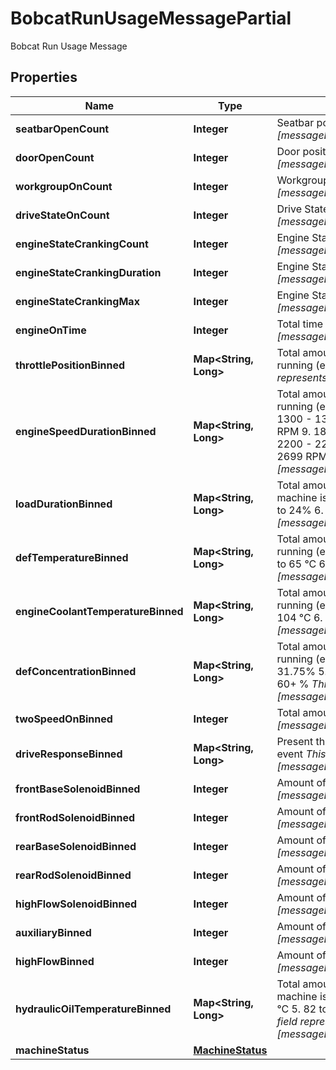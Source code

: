 

# BobcatRunUsageMessagePartial

Bobcat Run Usage Message

## Properties

| Name | Type | Description | Notes |
|------------ | ------------- | ------------- | -------------|
|**seatbarOpenCount** | **Integer** | Seatbar position - Times Cycled (count)  _This field represents [messageBody.applicationMessage.applicationMessage.payload.seatbarOpenCount]_  |  [optional] |
|**doorOpenCount** | **Integer** | Door position - Times Opened (count)  _This field represents [messageBody.applicationMessage.applicationMessage.payload.doorOpenCount]_  |  [optional] |
|**workgroupOnCount** | **Integer** | Workgroup State - Time not OFF (s)  _This field represents [messageBody.applicationMessage.applicationMessage.payload.workgroupOnCount]_  |  [optional] |
|**driveStateOnCount** | **Integer** | Drive State - Time not OFF (s)  _This field represents [messageBody.applicationMessage.applicationMessage.payload.driveStateOnCount]_  |  [optional] |
|**engineStateCrankingCount** | **Integer** | Engine State - Times cranking (count)  _This field represents [messageBody.applicationMessage.applicationMessage.payload.engineStateCrankingCount]_  |  [optional] |
|**engineStateCrankingDuration** | **Integer** | Engine State - Time during last crank (s)  _This field represents [messageBody.applicationMessage.applicationMessage.payload.engineStateCrankingDuration]_  |  [optional] |
|**engineStateCrankingMax** | **Integer** | Engine State - Max cranking time (s)  _This field represents [messageBody.applicationMessage.applicationMessage.payload.engineStateCrankingMax]_  |  [optional] |
|**engineOnTime** | **Integer** | Total time on (s)  _This field represents [messageBody.applicationMessage.applicationMessage.payload.engineOnTime]_  |  [optional] |
|**throttlePositionBinned** | **Map&lt;String, Long&gt;** | Total amount of time (in seconds) spent in the given throttle position range while the machine is running (engine on). Bins (in order): 1. 0 to 25% 2. 26 to 50% 3. 51 to 75% 4. 76 to 100%  _This field represents [messageBody.applicationMessage.applicationMessage.payload.throttlePositionBinned]_  |  [optional] |
|**engineSpeedDurationBinned** | **Map&lt;String, Long&gt;** | Total amount of time (in seconds) spent in the given engine speed range (RPM) while the machine is running (engine on). Bins (in order): 1. 0 to 1099 RPM 2. 1100 - 1199 RPM 3. 1200 - 1299 RPM 4. 1300 - 1399 RPM 5. 1400 - 1499 RPM 6. 1500 - 1599 RPM 7. 1600 - 1699 RPM 8. 1700 - 1799 RPM 9. 1800 - 1899 RPM 10. 1900 - 1999 RPM 11. 2000 - 2099 RPM 12. 2100 - 2199 RPM 13. 2200 - 2299 RPM 14. 2300 - 2399 RPM 15. 2400 - 2499 RPM 16. 2500 - 2599 RPM 17. 2600 - 2699 RPM 18. 2700 - 2799 RPM 19. 2800+ RPM  _This field represents [messageBody.applicationMessage.applicationMessage.payload.engineSpeedDurationBinned]_  |  [optional] |
|**loadDurationBinned** | **Map&lt;String, Long&gt;** | Total amount of time (in seconds) spent in the given torque range (% of max torque) while the machine is running (engine on). Bins (in order): 1. &lt; 5% 2. 5 to 9% 3. 10 to 14% 4. 15 to 19% 5. 20 to 24% 6. 25 to 29% 7. 30 to 34% 8. 35 to 39% 9. 40 to 50% 10. 51 and up  _This field represents [messageBody.applicationMessage.applicationMessage.payload.loadDurationBinned]_  |  [optional] |
|**defTemperatureBinned** | **Map&lt;String, Long&gt;** | Total amount of time (in seconds) spent in the given DEF temperature range while the machine is running (engine on). Bins (in order): 1. &lt; -13 °C 2. -13 to 15 °C 3. 16 to 43 °C 4. 44 to 54 °C 5. 55 to 65 °C 6. 66+ °C  _This field represents [messageBody.applicationMessage.applicationMessage.payload.defTemperatureBinned]_  |  [optional] |
|**engineCoolantTemperatureBinned** | **Map&lt;String, Long&gt;** | Total amount of time (in seconds) spent in the given Engine temperature range while the machine is running (engine on). Bins (in order): 1. &lt; 83 °C 2. 83 to 88 °C 3. 89 to 93 °C 4. 94 to 99 °C 5. 100 to 104 °C 6. 105 to 110 °C 7. 111 to 115 °C 8. 116+ °C  _This field represents [messageBody.applicationMessage.applicationMessage.payload.engineCoolantTemperatureBinned]_  |  [optional] |
|**defConcentrationBinned** | **Map&lt;String, Long&gt;** | Total amount of time (in seconds) spent in the given DEF concentration range while the machine is running (engine on). Bins (in order): 1. 0 to 19.75% 2. 20 to 26.75% 3. 27 to 29.75% 4. 30 to 31.75% 5. 32 to 33.75% 6. 34 to 37.75% 7. 38 to 41.75% 8. 42 to 44.75% 9. 45 to 59.75% 10. 60+ %  _This field represents [messageBody.applicationMessage.applicationMessage.payload.defConcentrationBinned]_  |  [optional] |
|**twoSpeedOnBinned** | **Integer** | Total amount of time spent (in seconds) with Two Speed enabled.  _This field represents [messageBody.applicationMessage.applicationMessage.payload.twoSpeedOnBinned]_  |  [optional] |
|**driveResponseBinned** | **Map&lt;String, Long&gt;** | Present the time distribution within each drive response range bins during each machine operation event  _This field represents [messageBody.applicationMessage.applicationMessage.payload.driveResponseBinned]_  |  [optional] |
|**frontBaseSolenoidBinned** | **Integer** | Amount of time (in seconds) with the front base solenoid turned on.  _This field represents [messageBody.applicationMessage.applicationMessage.payload.frontBaseSolenoidBinned]_  |  [optional] |
|**frontRodSolenoidBinned** | **Integer** | Amount of time (in seconds) with the front rod solenoid turned on.  _This field represents [messageBody.applicationMessage.applicationMessage.payload.frontRodSolenoidBinned]_  |  [optional] |
|**rearBaseSolenoidBinned** | **Integer** | Amount of time (in seconds) with the rear base solenoid turned on.  _This field represents [messageBody.applicationMessage.applicationMessage.payload.rearBaseSolenoidBinned]_  |  [optional] |
|**rearRodSolenoidBinned** | **Integer** | Amount of time (in seconds) with the rear rod solenoid turned on.  _This field represents [messageBody.applicationMessage.applicationMessage.payload.rearRodSolenoidBinned]_  |  [optional] |
|**highFlowSolenoidBinned** | **Integer** | Amount of time (in seconds) with the high flow solenoid turned on.  _This field represents [messageBody.applicationMessage.applicationMessage.payload.highFlowSolenoidBinned]_  |  [optional] |
|**auxiliaryBinned** | **Integer** | Amount of time (in seconds) with auxiliaries turned on.  _This field represents [messageBody.applicationMessage.applicationMessage.payload.auxiliaryBinned]_  |  [optional] |
|**highFlowBinned** | **Integer** | Amount of time (in seconds) with high flow turned on.  _This field represents [messageBody.applicationMessage.applicationMessage.payload.highFlowBinned]_  |  [optional] |
|**hydraulicOilTemperatureBinned** | **Map&lt;String, Long&gt;** | Total amount of time (in seconds) spent in the given hydraulic oil temperature range while the machine is running (engine on). Bins (in order): 1. &lt; 38 °C 2. 38 to 59 °C 3. 60 to 70 °C 4. 71 to 81 °C 5. 82 to 87 °C 6. 88 to 93 °C 7. 94 to 98 °C 8. 99 to 104 °C 9. 105 to 110 °C 10. 111+ °C  _This field represents [messageBody.applicationMessage.applicationMessage.payload.hydraulicOilTemperatureBinned]_  |  [optional] |
|**machineStatus** | [**MachineStatus**](MachineStatus.md) |  |  [optional] |




